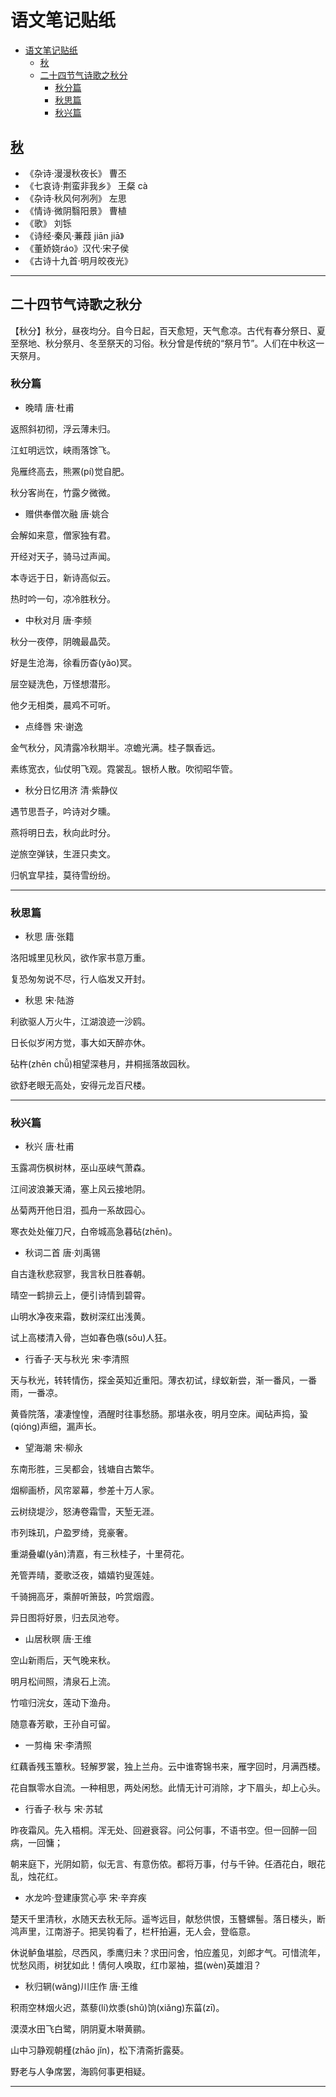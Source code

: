 # 语文笔记贴纸

- [语文笔记贴纸](#%e8%af%ad%e6%96%87%e7%ac%94%e8%ae%b0%e8%b4%b4%e7%ba%b8)
  - [秋](#%e7%a7%8b)
  - [二十四节气诗歌之秋分](#%e4%ba%8c%e5%8d%81%e5%9b%9b%e8%8a%82%e6%b0%94%e8%af%97%e6%ad%8c%e4%b9%8b%e7%a7%8b%e5%88%86)
    - [秋分篇](#%e7%a7%8b%e5%88%86%e7%af%87)
    - [秋思篇](#%e7%a7%8b%e6%80%9d%e7%af%87)
    - [秋兴篇](#%e7%a7%8b%e5%85%b4%e7%af%87)

## [秋](../four-seasons)

- 《杂诗·漫漫秋夜长》 曹丕
- 《七哀诗·荆蛮非我乡》 王粲 cà
- 《杂诗·秋风何冽冽》 左思
- 《情诗·微阴翳阳景》 曹植
- 《歌》 刘铄
- 《诗经·秦风·蒹葭 jiān jiā》
- 《董娇娆ráo》汉代·宋子侯
- 《古诗十九首·明月皎夜光》

---

## 二十四节气诗歌之秋分

【秋分】秋分，昼夜均分。自今日起，百天愈短，天气愈凉。古代有春分祭日、夏至祭地、秋分祭月、冬至祭天的习俗。秋分曾是传统的“祭月节”。人们在中秋这一天祭月。

### 秋分篇

- 晚晴 唐·杜甫

返照斜初彻，浮云薄未归。

江虹明远饮，峡雨落馀飞。

凫雁终高去，熊罴(pí)觉自肥。

秋分客尚在，竹露夕微微。

- 赠供奉僧次融 唐·姚合

会解如来意，僧家独有君。

开经对天子，骑马过声闻。

本寺远于日，新诗高似云。

热时吟一句，凉冷胜秋分。

- 中秋对月 唐·李频

秋分一夜停，阴魄最晶荧。

好是生沧海，徐看历杳(yǎo)冥。

层空疑洗色，万怪想潜形。

他夕无相类，晨鸡不可听。

- 点绛唇 宋·谢逸

金气秋分，风清露冷秋期半。凉蟾光满。桂子飘香远。

素练宽衣，仙仗明飞观。霓裳乱。银桥人散。吹彻昭华管。

- 秋分日忆用济 清·紫静仪
  
遇节思吾子，吟诗对夕曛。

燕将明日去，秋向此时分。

逆旅空弹铗，生涯只卖文。

归帆宜早挂，莫待雪纷纷。

---

### 秋思篇

- 秋思 唐·张籍

洛阳城里见秋风，欲作家书意万重。

复恐匆匆说不尽，行人临发又开封。

- 秋思 宋·陆游

利欲驱人万火牛，江湖浪迹一沙鸥。

日长似岁闲方觉，事大如天醉亦休。

砧杵(zhēn chǚ)相望深巷月，井桐摇落故园秋。

欲舒老眼无高处，安得元龙百尺楼。

---

### 秋兴篇

- 秋兴 唐·杜甫

玉露凋伤枫树林，巫山巫峡气萧森。

江间波浪兼天涌，塞上风云接地阴。

丛菊两开他日泪，孤舟一系故园心。

寒衣处处催刀尺，白帝城高急暮砧(zhēn)。

- 秋词二首 唐·刘禹锡

自古逢秋悲寂寥，我言秋日胜春朝。

晴空一鹤排云上，便引诗情到碧霄。

山明水净夜来霜，数树深红出浅黄。

试上高楼清入骨，岂如春色嗾(sǒu)人狂。

- 行香子·天与秋光 宋·李清照

天与秋光，转转情伤，探金英知近重阳。薄衣初试，绿蚁新尝，渐一番风，一番雨，一番凉。

黄昏院落，凄凄惶惶，酒醒时往事愁肠。那堪永夜，明月空床。闻砧声捣，蛩(qióng)声细，漏声长。

- 望海潮 宋·柳永

东南形胜，三吴都会，钱塘自古繁华。

烟柳画桥，风帘翠幕，参差十万人家。

云树绕堤沙，怒涛卷霜雪，天堑无涯。

市列珠玑，户盈罗绮，竞豪奢。

重湖叠巘(yǎn)清嘉，有三秋桂子，十里荷花。

羌管弄晴，菱歌泛夜，嬉嬉钓叟莲娃。

千骑拥高牙，乘醉听箫鼓，吟赏烟霞。

异日图将好景，归去凤池夸。

- 山居秋暝 唐·王维

空山新雨后，天气晚来秋。

明月松间照，清泉石上流。

竹喧归浣女，莲动下渔舟。

随意春芳歇，王孙自可留。

- 一剪梅 宋·李清照

红藕香残玉簟秋。轻解罗裳，独上兰舟。云中谁寄锦书来，雁字回时，月满西楼。

花自飘零水自流。一种相思，两处闲愁。此情无计可消除，才下眉头，却上心头。

- 行香子·秋与 宋·苏轼

昨夜霜风。先入梧桐。浑无处、回避衰容。问公何事，不语书空。但一回醉一回病，一回慵；

朝来庭下，光阴如箭，似无言、有意伤侬。都将万事，付与千钟。任酒花白，眼花乱，烛花红。

- 水龙吟·登建康赏心亭 宋·辛弃疾

楚天千里清秋，水随天去秋无际。遥岑远目，献愁供恨，玉簪螺髻。落日楼头，断鸿声里，江南游子。把吴钩看了，栏杆拍遍，无人会，登临意。

休说鲈鱼堪脍，尽西风，季鹰归未？求田问舍，怕应羞见，刘郎才气。可惜流年，忧愁风雨，树犹如此！倩何人唤取，红巾翠袖，揾(wèn)英雄泪？

- 秋归辋(wǎng)川庄作 唐·王维

积雨空林烟火迟，蒸藜(lí)炊黍(shǔ)饷(xiǎng)东菑(zī)。

漠漠水田飞白鹭，阴阴夏木啭黄鹂。

山中习静观朝槿(zhāo jǐn)，松下清斋折露葵。

野老与人争席罢，海鸥何事更相疑。

---
